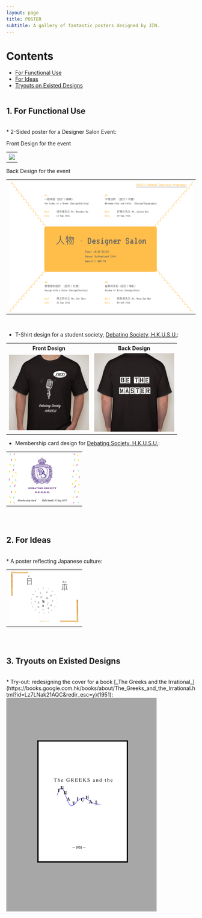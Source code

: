 ```yaml
---
layout: page
title: POSTER
subtitle: A gallery of fantastic posters designed by JIN.
---
```

# Contents
 * [For Functional Use](#category1)
 * [For Ideas](#category2)
 * [Tryouts on Existed Designs](#category3)
<br><br>

## 1. For Functional Use  <a name="category1"></a>
<br>
* 2-Sided poster for a Designer Salon Event:

Front Design for the event
<table style="width:100%">
  <tr>
    <th><img src="/img/人-2.png"></th>
  </tr>
</table>

Back Design for the event

<table style="width:100%">
  <tr>
    <th><img src="/img/DesignSalon.png"></th>
  </tr>
</table>
<br>

* T-Shirt design for a student society, [Debating Society, H.K.U.S.U.](https://zh-hk.facebook.com/DebatingSocietyHkusu/):

<table style="width:90%">
  <tr>
    <th>Front Design</th>
    <th>Back Design</th> 
  </tr>
  <tr>
    <td><img src="/img/T-shirt(front) of Debating Society.png" width="400"></td>
    <td><img src="/img/T-shirt(back) of Debating Society.png" width="400"></td> 
  </tr>
</table>


* Membership card design for [Debating Society, H.K.U.S.U.](https://zh-hk.facebook.com/DebatingSocietyHkusu/):

<table style="width:40%">
  <tr>
    <th><img src="/img/Membership Card Design.png"></th>
  </tr>
</table>

<br>
<br>

## 2. For Ideas <a name="category2"></a>
<br>
* A poster reflecting Japanese culture:

<table style="width:40%">
  <tr>
    <th><img src="/img/Japan.png"></th>
  </tr>
</table>
<br><br>

## 3. Tryouts on Existed Designs <a name="category3"></a>
<br>
* Try-out: redesigning the cover for a book [_The Greeks and the Irrational_](https://books.google.com.hk/books/about/The_Greeks_and_the_Irrational.html?id=Lz7LNak21AQC&redir_esc=y)(1951):

<img src="/img/postersGallery/Irrationallll.png" width="400">
